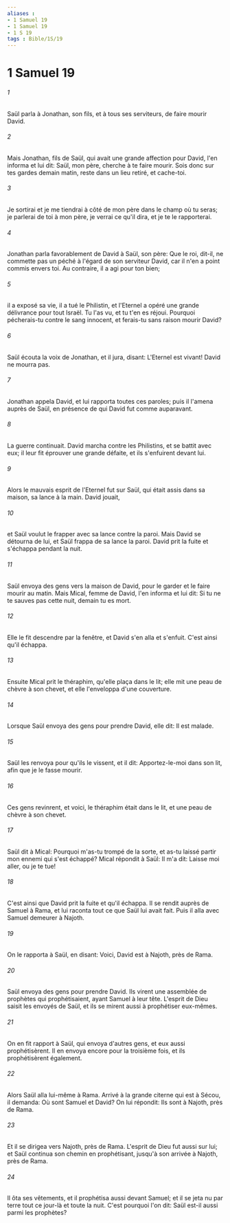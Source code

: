 ```yaml
---
aliases : 
- 1 Samuel 19
- 1 Samuel 19
- 1 S 19
tags : Bible/1S/19
---
```


# 1 Samuel 19

###### 1
Saül parla à Jonathan, son fils, et à tous ses serviteurs, de faire mourir David.
###### 2
Mais Jonathan, fils de Saül, qui avait une grande affection pour David, l'en informa et lui dit: Saül, mon père, cherche à te faire mourir. Sois donc sur tes gardes demain matin, reste dans un lieu retiré, et cache-toi.
###### 3
Je sortirai et je me tiendrai à côté de mon père dans le champ où tu seras; je parlerai de toi à mon père, je verrai ce qu'il dira, et je te le rapporterai.
###### 4
Jonathan parla favorablement de David à Saül, son père: Que le roi, dit-il, ne commette pas un péché à l'égard de son serviteur David, car il n'en a point commis envers toi. Au contraire, il a agi pour ton bien;
###### 5
il a exposé sa vie, il a tué le Philistin, et l'Eternel a opéré une grande délivrance pour tout Israël. Tu l'as vu, et tu t'en es réjoui. Pourquoi pécherais-tu contre le sang innocent, et ferais-tu sans raison mourir David?
###### 6
Saül écouta la voix de Jonathan, et il jura, disant: L'Eternel est vivant! David ne mourra pas.
###### 7
Jonathan appela David, et lui rapporta toutes ces paroles; puis il l'amena auprès de Saül, en présence de qui David fut comme auparavant.
###### 8
La guerre continuait. David marcha contre les Philistins, et se battit avec eux; il leur fit éprouver une grande défaite, et ils s'enfuirent devant lui.
###### 9
Alors le mauvais esprit de l'Eternel fut sur Saül, qui était assis dans sa maison, sa lance à la main. David jouait,
###### 10
et Saül voulut le frapper avec sa lance contre la paroi. Mais David se détourna de lui, et Saül frappa de sa lance la paroi. David prit la fuite et s'échappa pendant la nuit.
###### 11
Saül envoya des gens vers la maison de David, pour le garder et le faire mourir au matin. Mais Mical, femme de David, l'en informa et lui dit: Si tu ne te sauves pas cette nuit, demain tu es mort.
###### 12
Elle le fit descendre par la fenêtre, et David s'en alla et s'enfuit. C'est ainsi qu'il échappa.
###### 13
Ensuite Mical prit le théraphim, qu'elle plaça dans le lit; elle mit une peau de chèvre à son chevet, et elle l'enveloppa d'une couverture.
###### 14
Lorsque Saül envoya des gens pour prendre David, elle dit: Il est malade.
###### 15
Saül les renvoya pour qu'ils le vissent, et il dit: Apportez-le-moi dans son lit, afin que je le fasse mourir.
###### 16
Ces gens revinrent, et voici, le théraphim était dans le lit, et une peau de chèvre à son chevet.
###### 17
Saül dit à Mical: Pourquoi m'as-tu trompé de la sorte, et as-tu laissé partir mon ennemi qui s'est échappé? Mical répondit à Saül: Il m'a dit: Laisse moi aller, ou je te tue!
###### 18
C'est ainsi que David prit la fuite et qu'il échappa. Il se rendit auprès de Samuel à Rama, et lui raconta tout ce que Saül lui avait fait. Puis il alla avec Samuel demeurer à Najoth.
###### 19
On le rapporta à Saül, en disant: Voici, David est à Najoth, près de Rama.
###### 20
Saül envoya des gens pour prendre David. Ils virent une assemblée de prophètes qui prophétisaient, ayant Samuel à leur tête. L'esprit de Dieu saisit les envoyés de Saül, et ils se mirent aussi à prophétiser eux-mêmes.
###### 21
On en fit rapport à Saül, qui envoya d'autres gens, et eux aussi prophétisèrent. Il en envoya encore pour la troisième fois, et ils prophétisèrent également.
###### 22
Alors Saül alla lui-même à Rama. Arrivé à la grande citerne qui est à Sécou, il demanda: Où sont Samuel et David? On lui répondit: Ils sont à Najoth, près de Rama.
###### 23
Et il se dirigea vers Najoth, près de Rama. L'esprit de Dieu fut aussi sur lui; et Saül continua son chemin en prophétisant, jusqu'à son arrivée à Najoth, près de Rama.
###### 24
Il ôta ses vêtements, et il prophétisa aussi devant Samuel; et il se jeta nu par terre tout ce jour-là et toute la nuit. C'est pourquoi l'on dit: Saül est-il aussi parmi les prophètes?
